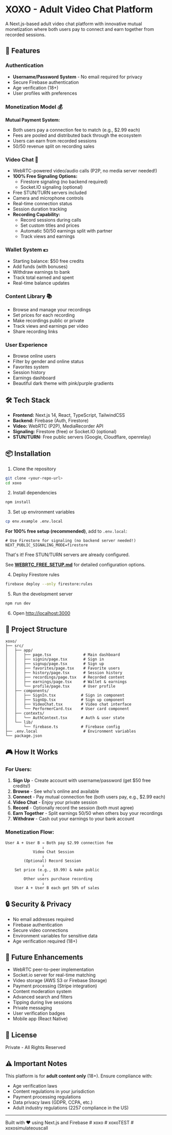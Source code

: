 # XOXO - Adult Video Chat Platform

A Next.js-based adult video chat platform with innovative mutual monetization where both users pay to connect and earn together from recorded sessions.

## 🚀 Features

### Authentication
- **Username/Password System** - No email required for privacy
- Secure Firebase authentication
- Age verification (18+)
- User profiles with preferences

### Monetization Model 💰
**Mutual Payment System:**
- Both users pay a connection fee to match (e.g., $2.99 each)
- Fees are pooled and distributed back through the ecosystem
- Users can earn from recorded sessions
- 50/50 revenue split on recording sales

### Video Chat 🎥
- WebRTC-powered video/audio calls (P2P, no media server needed!)
- **100% Free Signaling Options:**
  - Firestore signaling (no backend required)
  - Socket.IO signaling (optional)
- Free STUN/TURN servers included
- Camera and microphone controls
- Real-time connection status
- Session duration tracking
- **Recording Capability:**
  - Record sessions during calls
  - Set custom titles and prices
  - Automatic 50/50 earnings split with partner
  - Track views and earnings

### Wallet System 💵
- Starting balance: $50 free credits
- Add funds (with bonuses)
- Withdraw earnings to bank
- Track total earned and spent
- Real-time balance updates

### Content Library 📚
- Browse and manage your recordings
- Set prices for each recording
- Make recordings public or private
- Track views and earnings per video
- Share recording links

### User Experience
- Browse online users
- Filter by gender and online status
- Favorites system
- Session history
- Earnings dashboard
- Beautiful dark theme with pink/purple gradients

## 🛠️ Tech Stack

- **Frontend:** Next.js 14, React, TypeScript, TailwindCSS
- **Backend:** Firebase (Auth, Firestore)
- **Video:** WebRTC (P2P), MediaRecorder API
- **Signaling:** Firestore (free) or Socket.IO (optional)
- **STUN/TURN:** Free public servers (Google, Cloudflare, openrelay)

## 📦 Installation

1. Clone the repository
```bash
git clone <your-repo-url>
cd xoxo
```

2. Install dependencies
```bash
npm install
```

3. Set up environment variables
```bash
cp env.example .env.local
```

**For 100% free setup (recommended)**, add to `.env.local`:
```env
# Use Firestore for signaling (no backend server needed!)
NEXT_PUBLIC_SIGNALING_MODE=firestore
```

That's it! Free STUN/TURN servers are already configured.

See **[WEBRTC_FREE_SETUP.md](./WEBRTC_FREE_SETUP.md)** for detailed configuration options.

4. Deploy Firestore rules
```bash
firebase deploy --only firestore:rules
```

5. Run the development server
```bash
npm run dev
```

6. Open [http://localhost:3000](http://localhost:3000)

## 📁 Project Structure

```
xoxo/
├── src/
│   ├── app/
│   │   ├── page.tsx              # Main dashboard
│   │   ├── signin/page.tsx       # Sign in
│   │   ├── signup/page.tsx       # Sign up
│   │   ├── favorites/page.tsx    # Favorite users
│   │   ├── history/page.tsx      # Session history
│   │   ├── recordings/page.tsx   # Recorded content
│   │   ├── earnings/page.tsx     # Wallet & earnings
│   │   └── profile/page.tsx      # User profile
│   ├── components/
│   │   ├── SignIn.tsx           # Sign in component
│   │   ├── SignUp.tsx           # Sign up component
│   │   ├── VideoChat.tsx        # Video chat interface
│   │   └── PerformerCard.tsx    # User card component
│   ├── contexts/
│   │   └── AuthContext.tsx      # Auth & user state
│   └── lib/
│       └── firebase.ts          # Firebase config
├── .env.local                    # Environment variables
└── package.json
```

## 🎮 How It Works

### For Users:

1. **Sign Up** - Create account with username/password (get $50 free credits!)
2. **Browse** - See who's online and available
3. **Connect** - Pay mutual connection fee (both users pay, e.g., $2.99 each)
4. **Video Chat** - Enjoy your private session
5. **Record** - Optionally record the session (both must agree)
6. **Earn Together** - Split earnings 50/50 when others buy your recordings
7. **Withdraw** - Cash out your earnings to your bank account

### Monetization Flow:

```
User A + User B → Both pay $2.99 connection fee
                ↓
            Video Chat Session
                ↓
        (Optional) Record Session
                ↓
    Set price (e.g., $9.99) & make public
                ↓
        Other users purchase recording
                ↓
    User A + User B each get 50% of sales
```

## 🔒 Security & Privacy

- No email addresses required
- Firebase authentication
- Secure video connections
- Environment variables for sensitive data
- Age verification required (18+)

## 🚧 Future Enhancements

- WebRTC peer-to-peer implementation
- Socket.io server for real-time matching
- Video storage (AWS S3 or Firebase Storage)
- Payment processing (Stripe integration)
- Content moderation system
- Advanced search and filters
- Tipping during live sessions
- Private messaging
- User verification badges
- Mobile app (React Native)

## 📝 License

Private - All Rights Reserved

## ⚠️ Important Notes

This platform is for **adult content only** (18+). Ensure compliance with:
- Age verification laws
- Content regulations in your jurisdiction
- Payment processing regulations
- Data privacy laws (GDPR, CCPA, etc.)
- Adult industry regulations (2257 compliance in the US)

---

Built with ❤️ using Next.js and Firebase
#   x o x o 
 
 #   x o x o T E S T  
 #   x o x o s i m u l a t e o u s c a l l  
 